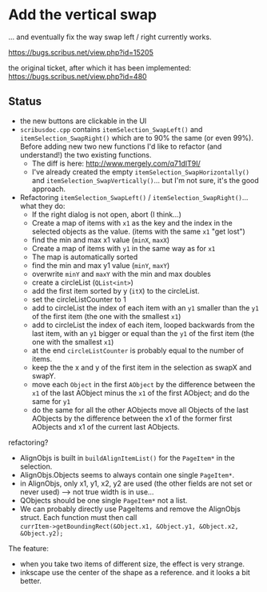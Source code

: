 # Add the vertical swap

... and eventually fix the way swap left / right currently works.

https://bugs.scribus.net/view.php?id=15205

the original ticket, after which it has been implemented:  
https://bugs.scribus.net/view.php?id=480

## Status

- the new buttons are clickable in the UI
- `scribusdoc.cpp` contains `itemSelection_SwapLeft()` and `itemSelection_SwapRight()` which are to 90% the same (or even 99%).  
  Before adding new two new functions I'd like to refactor (and understand!) the two existing functions.
  - The diff is here: <http://www.mergely.com/q71dIT9I/>
  - I've already created the empty `itemSelection_SwapHorizontally()` and `itemSelection_SwapVertically()`... but I'm not sure, it's the good approach.
- Refactoring `itemSelection_SwapLeft()` / `itemSelection_SwapRight()`... what they do:
  - If the right dialog is not open, abort (I think...)
  - Create a map of items with `x1` as the key and the index in the selected objects as the value. (items with the same `x1` "get lost")
  - find the min and max x1 value (`minX`, `maxX`)
  - Create a map of items with `y1` in the same way as for `x1`
  - The map is automatically sorted
  - find the min and max y1 value (`minY`, `maxY`)
  - overwrite `minY` and `maxY` with the min and max doubles
  - create a circleList (`QList<int>`)
  - add the first item sorted by y (`itX`) to the circleList.
  - set the circleListCounter to 1
  - add to circleList the index of each item with an `y1` smaller than the `y1` of the first item (the one with the smallest `x1`)
  - add to circleList the index of each item, looped backwards from the last item, with an `y1` bigger or equal than the `y1` of the first item (the one with the smallest `x1`)
  - at the end `circleListCounter` is probably equal to the number of items.
  - keep the the x and y of the first item in the selection as swapX and swapY.
  - move each `Object` in the first `AObject` by the difference between the `x1` of the last AObject minus the `x1` of the first AObject; and do the same for `y1`
  - do the same for all the other AObjects
  move all Objects of the last AObjects by the difference between the x1 of the former first AObjects and x1 of the current last AObjects.
    

refactoring?

- AlignObjs is built in `buildAlignItemList()` for the `PageItem*` in the selection.
- AlignObjs.Objects seems to always contain one single `PageItem*`.
- in AlignObjs, only x1, y1, x2, y2 are used (the other fields are not set or never used) --> not true width is in use...
- QObjects should be one single `PageItem*` not a list.
- We can probably directly use PageItems and remove the AlignObjs struct. Each function must then call  
  `currItem->getBoundingRect(&Object.x1, &Object.y1, &Object.x2, &Object.y2);`


The feature:

- when you take two items of different size, the effect is very strange.
- inkscape use the center of the shape as a reference. and it looks a bit better.
